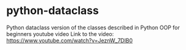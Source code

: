 # python-dataclass
Python dataclass version of the classes described in Python OOP for beginners youtube video 
Link to the video: https://www.youtube.com/watch?v=JeznW_7DlB0
